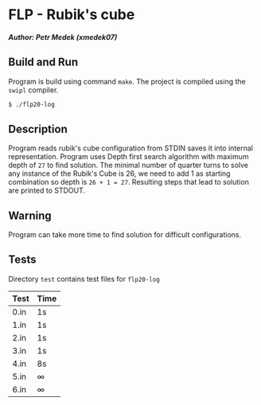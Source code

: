 # FLP - Rubik's cube
##### Author: Petr Medek (xmedek07)

## Build and Run
Program is build using command `make`. The project is compiled using the `swipl` compiler.

```bash
$ ./flp20-log
```

## Description
Program reads rubik's cube configuration from STDIN saves it into internal representation. 
Program uses Depth first search algorithm with maximum depth of `27` to find solution. The minimal number of 
quarter turns to solve any instance of the Rubik's Cube is 26, we need to add 1 as starting 
combination so depth is `26 + 1 = 27`. Resulting steps that lead to solution
are printed to STDOUT.

## Warning
Program can take more time to find solution for difficult configurations.

## Tests
Directory `test` contains test files for `flp20-log`

| Test  | Time |
| ------------- | ------------- |
| 0.in  | 1s  |
| 1.in  | 1s  |
| 2.in  | 1s  |
| 3.in  | 1s  |
| 4.in  | 8s  |
| 5.in  | ∞ |
| 6.in  | ∞ |